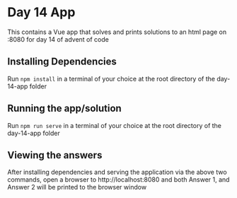 # Day 14 App

This contains a Vue app that solves and prints solutions to an html page on :8080 for day 14 of advent of code

## Installing Dependencies

Run `npm install` in a terminal of your choice at the root directory of the day-14-app folder

## Running the app/solution

Run `npm run serve` in a terminal of your choice at the root directory of the day-14-app folder

## Viewing the answers

After installing dependencies and serving the application via the above two commands, open a browser to http://localhost:8080 and both Answer 1, and Answer 2 will be printed to the browser window
